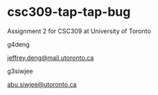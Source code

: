 # csc309-tap-tap-bug
Assignment 2 for CSC309 at University of Toronto

g4deng

jeffrey.deng@mail.utoronto.ca

g3siwjee

abu.siwjee@utoronto.ca